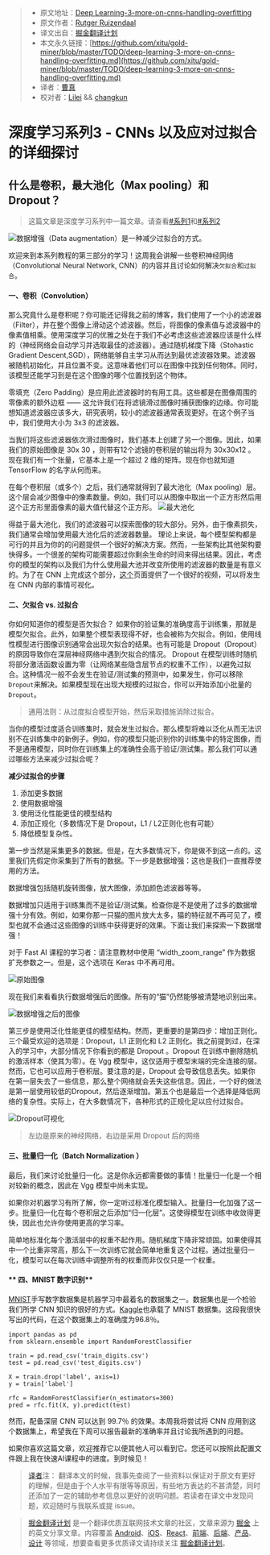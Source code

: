 
> * 原文地址：[Deep Learning-3-more-on-cnns-handling-overfitting](https://medium.com/towards-data-science/deep-learning-3-more-on-cnns-handling-overfitting-2bd5d99abe5d)
> * 原文作者：[Rutger Ruizendaal](https://medium.com/@r.ruizendaal)
> * 译文出自：[掘金翻译计划](https://github.com/xitu/gold-miner)
> * 本文永久链接：[https://github.com/xitu/gold-miner/blob/master/TODO/deep-learning-3-more-on-cnns-handling-overfitting.md](https://github.com/xitu/gold-miner/blob/master/TODO/deep-learning-3-more-on-cnns-handling-overfitting.md)
> * 译者：[曹真](https://github.com/lj147/)
> * 校对者：[Lilei](https://github.com/lileizhenshuai) && [changkun](https://github.com/changkun)

# 深度学习系列3 - CNNs 以及应对过拟合的详细探讨

## 什么是卷积，最大池化（Max pooling）和 Dropout？

> 这篇文章是深度学习系列中一篇文章。请查看[#系列1](https://github.com/xitu/gold-miner/blob/master/TODO/deep-learning-1-setting-up-aws-image-recognition.md)和[#系列2](https://github.com/xitu/gold-miner/blob/master/TODO/deep-learning-2-convolutional-neural-networks.md)

![数据增强（Data augmentation）是一种减少过拟合的方式。](https://cdn-images-1.medium.com/max/1600/1*GUvLnDB2Q7lKHDNiwLQBNA.png)


 欢迎来到本系列教程的第三部分的学习！这周我会讲解一些卷积神经网络（Convolutional Neural Network, CNN）的内容并且讨论如何解决`欠拟合`和`过拟合`。

#### **一、卷积（Convolution）**

那么究竟什么是卷积呢？你可能还记得我之前的博客，我们使用了一个小的滤波器（Filter），并在整个图像上滑动这个滤波器。然后，将图像的像素值与滤波器中的像素值相乘。使用深度学习的优雅之处在于我们不必考虑这些滤波器应该是什么样的（神经网络会自动学习并选取最佳的滤波器）。通过随机梯度下降（Stohastic Gradient Descent,SGD），网络能够自主学习从而达到最优滤波器效果。滤波器被随机初始化，并且位置不变。这意味着他们可以在图像中找到任何物体。同时，该模型还能学习到是在这个图像的哪个位置找到这个物体。


零填充（Zero Padding）是应用此滤波器时的有用工具。这些都是在图像周围的零像素的额外边框 —— 这允许我们在将滤镜滑过图像时捕获图像的边缘。你可能想知道滤波器应该多大，研究表明，较小的滤波器通常表现更好。在这个例子当中，我们使用大小为 3x3 的滤波器。

当我们将这些滤波器依次滑过图像时，我们基本上创建了另一个图像。因此，如果我们的原始图像是 30x 30 ，则带有12个滤镜的卷积层的输出将为 30x30x12 。现在我们有一个张量，它基本上是一个超过 2 维的矩阵。现在你也就知道 TensorFlow 的名字从何而来。

在每个卷积层（或多个）之后，我们通常就得到了最大池化（Max pooling）层。这个层会减少图像中的像素数量。例如，我们可以从图像中取出一个正方形然后用这个正方形里面像素的最大值代替这个正方形。
![最大池化](https://cdn-images-1.medium.com/max/1600/1*GksqN5XY8HPpIddm5wzm7A.jpeg)
 
得益于最大池化，我们的滤波器可以探索图像的较大部分。另外，由于像素损失，我们通常会增加使用最大池化后的滤波器数量。
理论上来说，每个模型架构都是可行的并且为你的的问题提供一个很好的解决方案。然而，一些架构比其他架构要快得多。一个很差的架构可能需要超过你剩余生命的时间来得出结果。因此，考虑你的模型的架构以及我们为什么使用最大池并改变所使用的滤波器的数量是有意义的。为了在 CNN 上完成这个部分，[这个](http://yosinski.com/deepvis#toolbox)页面提供了一个很好的视频，可以将发生在 CNN 内部的事情可视化。


#### 二、欠拟合 vs. 过拟合

你如何知道你的模型是否欠拟合？ 如果你的验证集的准确度高于训练集，那就是模型欠拟合。此外，如果整个模型表现得不好，也会被称为欠拟合。例如，使用线性模型进行图像识别通常会出现欠拟合的结果。也有可能是  Dropout（Dropout）的原因导致你在深层神经网络中遇到欠拟合的情况。
Dropout 在模型训练时随机将部分激活函数设置为零（让网络某些隐含层节点的权重不工作），以避免过拟合。这种情况一般不会发生在验证/测试集的预测中，如果发生，你可以移除 `Dropout`来解决。如果模型现在出现大规模的过拟合，你可以开始添加小批量的 `Dropout`。


 

> 通用法则：从过度拟合模型开始，然后采取措施消除过拟合。

当你的模型过度适合训练集时，就会发生过拟合。那么模型将难以泛化从而无法识别不在训练集中的新例子。例如，你的模型只能识别你的训练集中的特定图像，而不是通用模型，同时你在训练集上的准确性会高于验证/测试集。那么我们可以通过哪些方法来减少过拟合呢？

**减少过拟合的步骤**

1. 添加更多数据
2. 使用数据增强
3. 使用泛化性能更佳的模型结构
4. 添加正规化（多数情况下是 Dropout，L1 / L2正则化也有可能）
5. 降低模型复杂性。
 
第一步当然是采集更多的数据。但是，在大多数情况下，你是做不到这一点的。这里我们先假定你采集到了所有的数据。下一步是数据增强：这也是我们一直推荐使用的方法。

数据增强包括随机旋转图像，放大图像，添加颜色滤波器等等。 

数据增加只适用于训练集而不是验证/测试集。检查你是不是使用了过多的数据增强十分有效。例如，如果你那一只猫的图片放大太多，猫的特征就不再可见了，模型也就不会通过这些图像的训练中获得更好的效果。下面让我们来探索一下数据增强！

对于 Fast AI 课程的学习者：请注意教材中使用 “width_zoom_range” 作为数据扩充参数之一。但是，这个选项在 Keras 中不再可用。

![原始图像](https://cdn-images-1.medium.com/max/1600/1*GqYnzBWEC0L8ehpMcwtkhw.png)

现在我们来看看执行数据增强后的图像。所有的“猫”仍然能够被清楚地识别出来。

![数据增强之后的图像](https://cdn-images-1.medium.com/max/1600/1*ozrEhNk2ONPXo4qDQjKPKw.png)

第三步是使用泛化性能更佳的模型结构。然而，更重要的是第四步：增加正则化。三个最受欢迎的选项是：Dropout，L1 正则化和 L2 正则化。我之前提到过，在深入的学习中，大部分情况下你看到的都是 Dropout 。Dropout 在训练中删除随机的激活样本（使其为零）。在 Vgg 模型中，这仅适用于模型末端的完全连接的层。然而，它也可以应用于卷积层。要注意的是，Dropout 会导致信息丢失。如果你在第一层失去了一些信息，那么整个网络就会丢失这些信息。因此，一个好的做法是第一层使用较低的Dropout，然后逐渐增加。第五个也是最后一个选择是降低网络的复杂性。实际上，在大多数情况下，各种形式的正规化足以应付过拟合。

![Dropout可视化](https://cdn-images-1.medium.com/max/1600/1*yIGb-kfxCAK0xiXipo6utA.png)
> 左边是原来的神经网络，右边是采用 Dropout 后的网络



#### **三、批量归一化（Batch Normalization ）**


最后，我们来讨论批量归一化。这是你永远都需要做的事情！批量归一化是一个相对较新的概念，因此在 Vgg 模型中尚未实现。

如果你对机器学习有所了解，你一定听过标准化模型输入。批量归一化加强了这一步。批量归一化在每个卷积层之后添加“归一化层”。这使得模型在训练中收敛得更快，因此也允许你使用更高的学习率。

简单地标准化每个激活层中的权重不起作用。随机梯度下降非常顽固。如果使得其中一个比重非常高，那么下一次训练它就会简单地重复这个过程。通过批量归一化，模型可以在每次训练中调整所有的权重而非仅仅只是一个权重。

#### ** 四、MNIST 数字识别**

[MNIST](http://yann.lecun.com/exdb/mnist/)手写数字数据集是机器学习中最着名的数据集之一。数据集也是一个检验我们所学 CNN 知识的很好的方式。[Kaggle](https://www.kaggle.com/c/digit-recognizer)也承载了 MNIST 数据集。这段我很快写出的代码，在这个数据集上的准确度为96.8％。
 

    import pandas as pd
    from sklearn.ensemble import RandomForestClassifier

    train = pd.read_csv('train_digits.csv')
    test = pd.read_csv('test_digits.csv')

    X = train.drop('label', axis=1)
    y = train['label']

    rfc = RandomForestClassifier(n_estimators=300)
    pred = rfc.fit(X, y).predict(test)


然而，配备深层 CNN 可以达到 99.7％ 的效果。本周我将尝试将 CNN 应用到这个数据集上，希望我在下周可以报告最新的准确率并且讨论我所遇到的问题。

如果你喜欢这篇文章，欢迎推荐它以便其他人可以看到它。您还可以按照此配置文件跟上我在快速AI课程中的进度。到时候见！

> [译者](https://github.com/lj147/)注： 翻译本文的时候，我事先查阅了一些资料以保证对于原文有更好的理解，但是由于个人水平有限等等原因，有些地方表达的不甚清楚，同时还添加了一定的辅助参考信息以更好的说明问题。若读者在译文中发现问题，欢迎随时与我联系或提 issue。

> [掘金翻译计划](https://github.com/xitu/gold-miner) 是一个翻译优质互联网技术文章的社区，文章来源为 [掘金](https://juejin.im) 上的英文分享文章。内容覆盖 [Android](https://github.com/xitu/gold-miner#android)、[iOS](https://github.com/xitu/gold-miner#ios)、[React](https://github.com/xitu/gold-miner#react)、[前端](https://github.com/xitu/gold-miner#前端)、[后端](https://github.com/xitu/gold-miner#后端)、[产品](https://github.com/xitu/gold-miner#产品)、[设计](https://github.com/xitu/gold-miner#设计) 等领域，想要查看更多优质译文请持续关注 [掘金翻译计划](https://github.com/xitu/gold-miner)。



